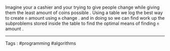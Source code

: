 Imagine your a cashier and your trying to give people change while giving them the least amount of coins possible . Using a table we log the best way to create `n` amount using `m` change . and in doing so we can find work up the subproblems stored inside the table to find the optimal means of finding `n` amount .  
 ___
 Tags : #programming #algorithms 